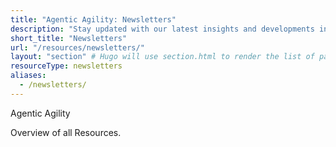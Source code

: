 ```yaml
---
title: "Agentic Agility: Newsletters"
description: "Stay updated with our latest insights and developments in Agentic Agility through our newsletters, featuring expert articles, case studies, and more."
short_title: "Newsletters"
url: "/resources/newsletters/"
layout: "section" # Hugo will use section.html to render the list of pages
resourceType: newsletters
aliases:
  - /newsletters/
---
```


Agentic Agility

Overview of all Resources.
